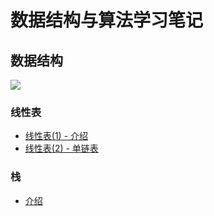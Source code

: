 # 数据结构与算法学习笔记

## 数据结构

![](http://i.imgur.com/pxSm8e4.png)

### 线性表
- [线性表(1) - 介绍](https://github.com/shuanghong/Data-Structures-and-Algorithms/tree/master/DataStruct/LinearList)
- [线性表(2) - 单链表](https://github.com/shuanghong/Data-Structures-and-Algorithms/tree/master/DataStruct/LinearList/SinglyLinkedList)

### 栈
- [介绍](https://github.com/shuanghong/Data-Structures-and-Algorithms/tree/master/DataStruct/Stack)


